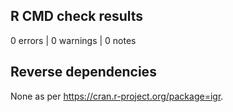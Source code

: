 ## R CMD check results

0 errors \| 0 warnings \| 0 notes

## Reverse dependencies

None as per <https://cran.r-project.org/package=igr>.
